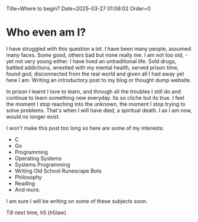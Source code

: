 Title=Where to begin?
Date=2025-03-27 01:06:02
Order=0

# Who even am I?

I have struggled with this question a lot. I have been many people, assumed
many faces. Some good, others bad but none really me. I am not too old, - yet
not very young either. I have lived an untraditional life. Sold drugs, battled
addictions, wrestled with my mental health, served prison time, found god,
disconnected from the real world and given all I had away yet here I am. Writing
an introductory post to my blog or thought dump website.

In prison I learnt I love to learn, and through all the troubles I still do and
continue to learn something new everyday. Its so cliche but its true. I feel
the moment I stop reaching into the unknown, the moment I stop trying to solve
problems. That's when I will have died, a spiritual death. I as I am now, would
no longer exist.

I won't make this post too long so here are some of my interests:
  - C
  - Go
  - Programming
  - Operating Systems
  - Systems Programming
  - Writing Old School Runescape Bots
  - Philosophy
  - Reading
  - And more.

I am sure I will be writing on some of these subjects soon.

Till next time,
h5 (h5law)

